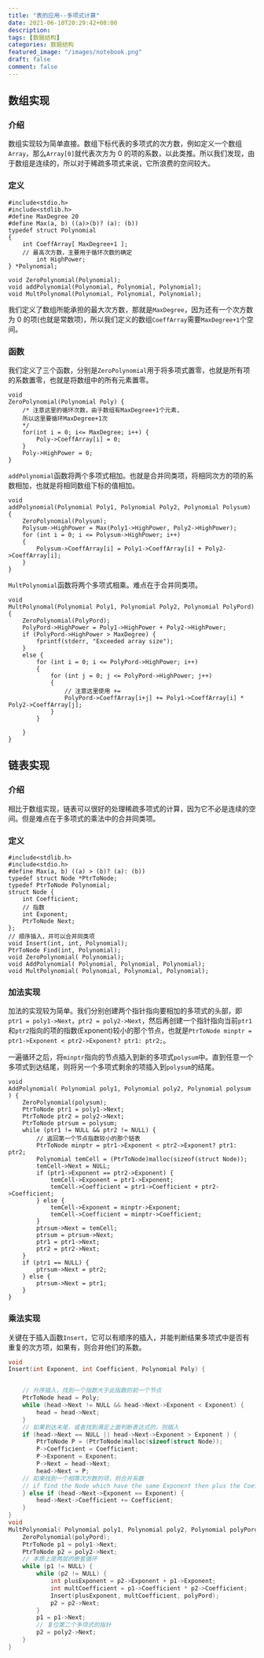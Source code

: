 ```yaml
---
title: "表的应用--多项式计算"
date: 2021-06-10T20:29:42+08:00
description:
tags: [数据结构]
categories: 数据结构
featured_image: "/images/notebook.png"
draft: false
comment: false
---
```


## 数组实现

### 介绍

数组实现较为简单直接。数组下标代表的多项式的次方数，例如定义一个数组`Array`，那么`Array[0]`就代表次方为 0 的项的系数，以此类推。所以我们发现，由于数组是连续的，所以对于稀疏多项式来说，它所浪费的空间较大。

### 定义

```
#include<stdio.h>
#include<stdlib.h>
#define MaxDegree 20
#define Max(a, b) ((a)>(b)? (a): (b))
typedef struct Polynomial
{
    int CoeffArray[ MaxDegree+1 ];
    // 最高次方数，主要用于循环次数的确定
        int HighPower;
} *Polynomial;

void ZeroPolynomial(Polynomial);
void addPolynomial(Polynomial, Polynomial, Polynomial);
void MultPolynomal(Polynomial, Polynomial, Polynomial);
```

我们定义了数组所能承担的最大次方数，那就是`MaxDegree`，因为还有一个次方数为 0 的项(也就是常数项)，所以我们定义的数组`CoeffArray`需要`MaxDegree+1`个空间。

### 函数

我们定义了三个函数，分别是`ZeroPolynomial`用于将多项式置零，也就是所有项的系数置零，也就是将数组中的所有元素置零。

```
void
ZeroPolynomial(Polynomial Poly) {
    /* 注意这里的循环次数，由于数组有MaxDegree+1个元素，
    所以这里要循环MaxDegree+1次
    */
    for(int i = 0; i<= MaxDegree; i++) {
        Poly->CoeffArray[i] = 0;
    }
    Poly->HighPower = 0;
}
```

`addPolynomial`函数将两个多项式相加。也就是合并同类项，将相同次方的项的系数相加，也就是将相同数组下标的值相加。

```
void
addPolynomial(Polynomial Poly1, Polynomial Poly2, Polynomial Polysum) {
    ZeroPolynomial(Polysum);
    Polysum->HighPower = Max(Poly1->HighPower, Poly2->HighPower);
    for (int i = 0; i <= Polysum->HighPower; i++)
    {
        Polysum->CoeffArray[i] = Poly1->CoeffArray[i] + Poly2->CoeffArray[i];
    }
}
```

`MultPolynomial`函数将两个多项式相乘。难点在于合并同类项。

```
void
MultPolynomal(Polynomial Poly1, Polynomial Poly2, Polynomial PolyPord) {
    ZeroPolynomial(PolyPord);
    PolyPord->HighPower = Poly1->HighPower + Poly2->HighPower;
    if (PolyPord->HighPower > MaxDegree) {
        fprintf(stderr, "Exceeded array size");
    }
    else {
        for (int i = 0; i <= PolyPord->HighPower; i++)
        {
            for (int j = 0; j <= PolyPord->HighPower; j++)
            {
                // 注意这里使用 +=
                PolyPord->CoeffArray[i+j] += Poly1->CoeffArray[i] * Poly2->CoeffArray[j];
            }
        }

    }
}
```

## 链表实现

### 介绍

相比于数组实现，链表可以很好的处理稀疏多项式的计算，因为它不必是连续的空间。但是难点在于多项式的乘法中的合并同类项。

### 定义

```
#include<stdlib.h>
#include<stdio.h>
#define Max(a, b) ((a) > (b)? (a): (b))
typedef struct Node *PtrToNode;
typedef PtrToNode Polynomial;
struct Node {
    int Coefficient;
    // 指数
    int Exponent;
    PtrToNode Next;
};
// 顺序插入，并可以合并同类项
void Insert(int, int, Polynomial);
PtrToNode Find(int, Polynomial);
void ZeroPolynomial( Polynomial);
void AddPolynomial( Polynomial, Polynomial, Polynomial);
void MultPolynomial( Polynomial, Polynomial, Polynomial);
```

### 加法实现

加法的实现较为简单。我们分别创建两个指针指向要相加的多项式的头部，即`ptr1 = poly1->Next`，`ptr2 = poly2->Next`，然后再创建一个指针指向当前`ptr1`和`ptr2`指向的项的指数(Exponent)较小的那个节点，也就是`PtrToNode minptr = ptr1->Exponent < ptr2->Exponent? ptr1: ptr2;`。

一遍循环之后，将`minptr`指向的节点插入到新的多项式`polysum`中。直到任意一个多项式到达结尾，则将另一个多项式剩余的项插入到`polysum`的结尾。

```
void
AddPolynomial( Polynomial poly1, Polynomial poly2, Polynomial polysum ) {
    ZeroPolynomial(polysum);
    PtrToNode ptr1 = poly1->Next;
    PtrToNode ptr2 = poly2->Next;
    PtrToNode ptrsum = polysum;
    while (ptr1 != NULL && ptr2 != NULL) {
        // 返回第一个节点指数较小的那个链表
        PtrToNode minptr = ptr1->Exponent < ptr2->Exponent? ptr1: ptr2;
        Polynomial temCell = (PtrToNode)malloc(sizeof(struct Node));
        temCell->Next = NULL;
        if (ptr1->Exponent == ptr2->Exponent) {
            temCell->Exponent = ptr1->Exponent;
            temCell->Coefficient = ptr1->Coefficient + ptr2->Coefficient;
        } else {
            temCell->Exponent = minptr->Exponent;
            temCell->Coefficient = minptr->Coefficient;
        }
        ptrsum->Next = temCell;
        ptrsum = ptrsum->Next;
        ptr1 = ptr1->Next;
        ptr2 = ptr2->Next;
    }
    if (ptr1 == NULL) {
        ptrsum->Next = ptr2;
    } else {
        ptrsum->Next = ptr1;
    }
}
```

### 乘法实现

关键在于插入函数`Insert`，它可以有顺序的插入，并能判断结果多项式中是否有重复的次方项，如果有，则合并他们的系数。

```c
void
Insert(int Exponent, int Coefficient, Polynomial Poly) {


    // 升序插入，找到一个指数大于此指数的前一个节点
    PtrToNode head = Poly;
    while (head->Next != NULL && head->Next->Exponent < Exponent) {
        head = head->Next;
    }
    // 如果到达末尾，或者找到满足上面判断表达式的，则插入
    if (head->Next == NULL || head->Next->Exponent > Exponent ) {
        PtrToNode P = (PtrToNode)malloc(sizeof(struct Node));
        P->Coefficient = Coefficient;
        P->Exponent = Exponent;
        P->Next = head->Next;
        head->Next = P;
    // 如果找到一个相等次方数的项，则合并系数
    // if find the Node which have the same Exponent then plus the Coefficient of them.
    } else if (head->Next->Exponent == Exponent) {
        head->Next->Coefficient += Coefficient;
    }
}
void
MultPolynomial( Polynomial poly1, Polynomial poly2, Polynomial polyPord) {
    ZeroPolynomial(polyPord);
    PtrToNode p1 = poly1->Next;
    PtrToNode p2 = poly2->Next;
    // 本质上是两层的嵌套循环
    while (p1 != NULL) {
        while (p2 != NULL) {
            int plusExponent = p2->Exponent + p1->Exponent;
            int multCoefficient = p1->Coefficient * p2->Coefficient;
            Insert(plusExponent, multCoefficient, polyPord);
            p2 = p2->Next;
        }
        p1 = p1->Next;
        // 复位第二个多项式的指针
        p2 = poly2->Next;
    }
}
```
